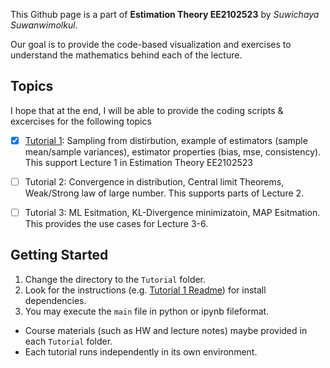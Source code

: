 This Github page is a part of **Estimation Theory EE2102523** 
by *Suwichaya Suwanwimolkul*.

Our goal is to provide the code-based visualization and exercises to understand the mathematics behind each of the lecture.
 

## Topics

I hope that at the end, I will be able to provide the coding scripts & excercises for the following topics

- [x] [Tutorial 1](Tutorial1/main.ipynb): Sampling from distirbution, example of estimators (sample mean/sample variances), estimator properties (bias, mse, consistency). This support Lecture 1 in Estimation Theory EE2102523 
 
- [ ] Tutorial 2: Convergence in distribution, Central limit Theorems, Weak/Strong law of large number. This supports parts of Lecture 2. 

- [ ] Tutorial 3: ML Esitmation, KL-Divergence minimizatoin, MAP Esitmation. This provides the use cases for Lecture 3-6.   
 

## Getting Started

1. Change the directory to the `Tutorial` folder.
2. Look for the  instructions (e.g. [Tutorial 1 Readme](Tutorial1/Tutorial1_Readme.md)) for install dependencies. 
3. You may execute the `main` file in python or ipynb fileformat. 

* Course materials (such as HW and lecture notes) maybe provided in each `Tutorial` folder. 
* Each tutorial runs independently in its own environment. 